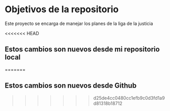 # Objetivos de la repositorio

Este proyecto se encarga de manejar los planes de la liga de la justicia


<<<<<<< HEAD
## Estos cambios son nuevos desde mi repositorio local
=======
## Estos cambios son nuevos desde Github
>>>>>>> d25de4cc0480cc1efb9c0d3fd1a9d81318b18712
